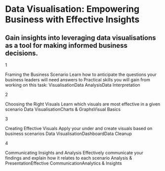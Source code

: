 # Data Visualisation: Empowering Business with Effective Insights

 ## Gain insights into leveraging data visualisations as a tool for making informed business decisions.

1

Framing the Business Scenario
Learn how to anticipate the questions your business leaders will need answers to
Practical skills you will gain from working on this task:
VisualisationData AnalysisData Interpretation

2

Choosing the Right Visuals
Learn which visuals are most effective in a given scenario
Data VisualisationCharts & GraphsVisual Basics

3

Creating Effective Visuals
Apply your under and create visuals based on business scenarios
Data VisualisationDashboardData Cleanup

4

Communicating Insights and Analysis
Effectively communicate your findings and explain how it relates to each scenario
Analysis & PresentationEffective CommunicationAnalytics & Insights
